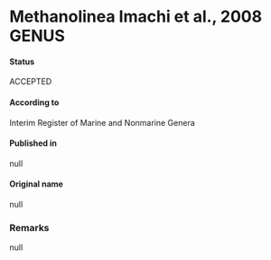 # Methanolinea Imachi et al., 2008 GENUS

#### Status
ACCEPTED

#### According to
Interim Register of Marine and Nonmarine Genera

#### Published in
null

#### Original name
null

### Remarks
null
